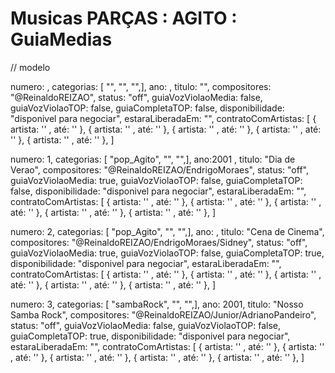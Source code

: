 
# Musicas PARÇAS : AGITO : GuiaMedias

// modelo

numero: , categorias: [ "", "", "",], ano: , titulo: "", compositores: "@ReinaldoREIZAO", status: "off", guiaVozViolaoMedia: false, guiaVozViolaoTOP: false,  guiaCompletaTOP: false, disponibilidade: "disponivel para negociar", estaraLiberadaEm: "", contratoComArtistas: [ { artista: '' , até: '' }, { artista: '' , até: '' }, { artista: '' , até: '' }, { artista: '' , até: '' }, { artista: '' , até: '' }, ]

numero: 1, categorias: [ "pop_Agito", "", "",], ano:2001 , titulo: "Dia de Verao", compositores: "@ReinaldoREIZAO/EndrigoMoraes", status: "off", guiaVozViolaoMedia: true, guiaVozViolaoTOP: false,  guiaCompletaTOP: false, disponibilidade: "disponivel para negociar", estaraLiberadaEm: "", contratoComArtistas: [ { artista: '' , até: '' }, { artista: '' , até: '' }, { artista: '' , até: '' }, { artista: '' , até: '' }, { artista: '' , até: '' }, ]

numero: 2, categorias: [ "pop_Agito", "", "",], ano: , titulo: "Cena de Cinema", compositores: "@ReinaldoREIZAO/EndrigoMoraes/Sidney", status: "off", guiaVozViolaoMedia: true, guiaVozViolaoTOP: false,  guiaCompletaTOP: true, disponibilidade: "disponivel para negociar", estaraLiberadaEm: "", contratoComArtistas: [ { artista: '' , até: '' }, { artista: '' , até: '' }, { artista: '' , até: '' }, { artista: '' , até: '' }, { artista: '' , até: '' }, ]

numero: 3, categorias: [ "sambaRock", "", "",], ano: 2001, titulo: "Nosso Samba Rock", compositores: "@ReinaldoREIZAO/Junior/AdrianoPandeiro", status: "off", guiaVozViolaoMedia: false, guiaVozViolaoTOP: false,  guiaCompletaTOP: true, disponibilidade: "disponivel para negociar", estaraLiberadaEm: "", contratoComArtistas: [ { artista: '' , até: '' }, { artista: '' , até: '' }, { artista: '' , até: '' }, { artista: '' , até: '' }, { artista: '' , até: '' }, ]





